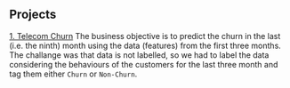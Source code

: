 ## Projects
[1. Telecom Churn]()
The business objective is to predict the churn in the last (i.e. the ninth) month using the data (features) from the first three months.
The challange was that data is not labelled, so we had to label the data considering the behaviours of the customers for the last three month and tag them either `Churn` or `Non-Churn`.
